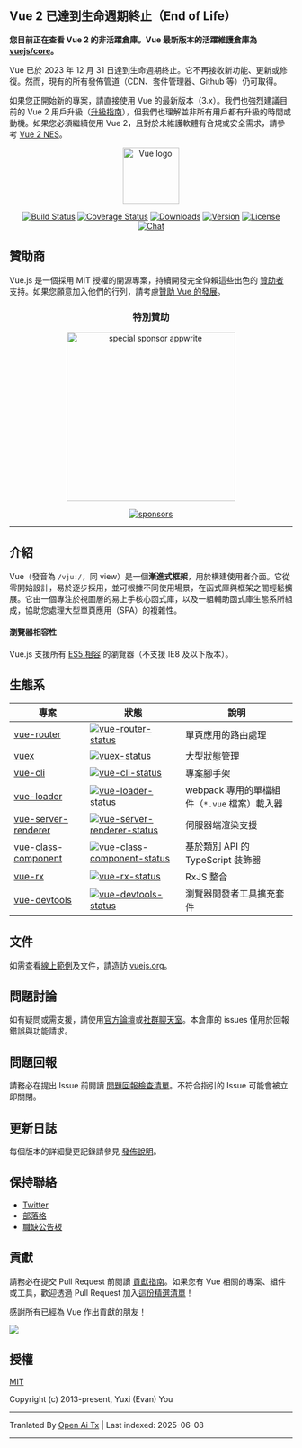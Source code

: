 ## Vue 2 已達到生命週期終止（End of Life）

**您目前正在查看 Vue 2 的非活躍倉庫。Vue 最新版本的活躍維護倉庫為 [vuejs/core](https://github.com/vuejs/core)。**

Vue 已於 2023 年 12 月 31 日達到生命週期終止。它不再接收新功能、更新或修復。然而，現有的所有發佈管道（CDN、套件管理器、Github 等）仍可取得。

如果您正開始新的專案，請直接使用 Vue 的最新版本（3.x）。我們也強烈建議目前的 Vue 2 用戶升級（[升級指南](https://v3-migration.vuejs.org/)），但我們也理解並非所有用戶都有升級的時間或動機。如果您必須繼續使用 Vue 2，且對於未維護軟體有合規或安全需求，請參考 [Vue 2 NES](https://www.herodevs.com/support/nes-vue?utm_source=vuejs-github&utm_medium=vue2-readme)。

<p align="center"><a href="https://vuejs.org" target="_blank" rel="noopener noreferrer"><img width="100" src="https://vuejs.org/images/logo.png" alt="Vue logo"></a></p>

<p align="center">
  <a href="https://circleci.com/gh/vuejs/vue/tree/dev"><img src="https://img.shields.io/circleci/project/github/vuejs/vue/dev.svg?sanitize=true" alt="Build Status"></a>
  <a href="https://codecov.io/github/vuejs/vue?branch=dev"><img src="https://img.shields.io/codecov/c/github/vuejs/vue/dev.svg?sanitize=true" alt="Coverage Status"></a>
  <a href="https://npmcharts.com/compare/vue?minimal=true"><img src="https://img.shields.io/npm/dm/vue.svg?sanitize=true" alt="Downloads"></a>
  <a href="https://www.npmjs.com/package/vue"><img src="https://img.shields.io/npm/v/vue.svg?sanitize=true" alt="Version"></a>
  <a href="https://www.npmjs.com/package/vue"><img src="https://img.shields.io/npm/l/vue.svg?sanitize=true" alt="License"></a>
  <a href="https://chat.vuejs.org/"><img src="https://img.shields.io/badge/chat-on%20discord-7289da.svg?sanitize=true" alt="Chat"></a>
</p>

## 贊助商

Vue.js 是一個採用 MIT 授權的開源專案，持續開發完全仰賴這些出色的 [贊助者](https://github.com/vuejs/core/blob/main/BACKERS.md) 支持。如果您願意加入他們的行列，請考慮[贊助 Vue 的發展](https://vuejs.org/sponsor/)。

<p align="center">
  <h3 align="center">特別贊助</h3>
</p>

<p align="center">
  <a target="_blank" href="https://github.com/appwrite/appwrite">
  <img alt="special sponsor appwrite" src="https://sponsors.vuejs.org/images/appwrite.svg" width="300">
  </a>
</p>

<p align="center">
  <a target="_blank" href="https://vuejs.org/sponsor/">
    <img alt="sponsors" src="https://sponsors.vuejs.org/sponsors.svg?v3">
  </a>
</p>

---

## 介紹

Vue（發音為 `/vjuː/`，同 view）是一個**漸進式框架**，用於構建使用者介面。它從零開始設計，易於逐步採用，並可根據不同使用場景，在函式庫與框架之間輕鬆擴展。它由一個專注於視圖層的易上手核心函式庫，以及一組輔助函式庫生態系所組成，協助您處理大型單頁應用（SPA）的複雜性。

#### 瀏覽器相容性

Vue.js 支援所有 [ES5 相容](https://compat-table.github.io/compat-table/es5/) 的瀏覽器（不支援 IE8 及以下版本）。

## 生態系

| 專案                   | 狀態                                                       | 說明                                                        |
| --------------------- | ---------------------------------------------------------- | ---------------------------------------------------------- |
| [vue-router]          | [![vue-router-status]][vue-router-package]                 | 單頁應用的路由處理                                          |
| [vuex]                | [![vuex-status]][vuex-package]                             | 大型狀態管理                                                |
| [vue-cli]             | [![vue-cli-status]][vue-cli-package]                       | 專案腳手架                                                  |
| [vue-loader]          | [![vue-loader-status]][vue-loader-package]                 | webpack 專用的單檔組件（`*.vue` 檔案）載入器                |
| [vue-server-renderer] | [![vue-server-renderer-status]][vue-server-renderer-package] | 伺服器端渲染支援                                            |
| [vue-class-component] | [![vue-class-component-status]][vue-class-component-package] | 基於類別 API 的 TypeScript 裝飾器                          |
| [vue-rx]              | [![vue-rx-status]][vue-rx-package]                         | RxJS 整合                                                   |
| [vue-devtools]        | [![vue-devtools-status]][vue-devtools-package]             | 瀏覽器開發者工具擴充套件                                    |

[vue-router]: https://github.com/vuejs/vue-router
[vuex]: https://github.com/vuejs/vuex
[vue-cli]: https://github.com/vuejs/vue-cli
[vue-loader]: https://github.com/vuejs/vue-loader
[vue-server-renderer]: https://github.com/vuejs/vue/tree/dev/packages/vue-server-renderer
[vue-class-component]: https://github.com/vuejs/vue-class-component
[vue-rx]: https://github.com/vuejs/vue-rx
[vue-devtools]: https://github.com/vuejs/vue-devtools
[vue-router-status]: https://img.shields.io/npm/v/vue-router.svg
[vuex-status]: https://img.shields.io/npm/v/vuex.svg
[vue-cli-status]: https://img.shields.io/npm/v/@vue/cli.svg
[vue-loader-status]: https://img.shields.io/npm/v/vue-loader.svg
[vue-server-renderer-status]: https://img.shields.io/npm/v/vue-server-renderer.svg
[vue-class-component-status]: https://img.shields.io/npm/v/vue-class-component.svg
[vue-rx-status]: https://img.shields.io/npm/v/vue-rx.svg
[vue-devtools-status]: https://img.shields.io/chrome-web-store/v/nhdogjmejiglipccpnnnanhbledajbpd.svg
[vue-router-package]: https://npmjs.com/package/vue-router
[vuex-package]: https://npmjs.com/package/vuex
[vue-cli-package]: https://npmjs.com/package/@vue/cli
[vue-loader-package]: https://npmjs.com/package/vue-loader
[vue-server-renderer-package]: https://npmjs.com/package/vue-server-renderer
[vue-class-component-package]: https://npmjs.com/package/vue-class-component
[vue-rx-package]: https://npmjs.com/package/vue-rx
[vue-devtools-package]: https://chrome.google.com/webstore/detail/vuejs-devtools/nhdogjmejiglipccpnnnanhbledajbpd

## 文件

如需查看[線上範例](https://v2.vuejs.org/v2/examples/)及文件，請造訪 [vuejs.org](https://v2.vuejs.org)。

## 問題討論

如有疑問或需支援，請使用[官方論壇](https://forum.vuejs.org)或[社群聊天室](https://chat.vuejs.org/)。本倉庫的 issues 僅用於回報錯誤與功能請求。

## 問題回報

請務必在提出 Issue 前閱讀 [問題回報檢查清單](https://github.com/vuejs/vue/blob/dev/.github/CONTRIBUTING.md#issue-reporting-guidelines)。不符合指引的 Issue 可能會被立即關閉。

## 更新日誌

每個版本的詳細變更記錄請參見 [發佈說明](https://github.com/vuejs/vue/releases)。

## 保持聯絡

- [Twitter](https://twitter.com/vuejs)
- [部落格](https://medium.com/the-vue-point)
- [職缺公告板](https://vuejobs.com/?ref=vuejs)

## 貢獻

請務必在提交 Pull Request 前閱讀 [貢獻指南](https://github.com/vuejs/vue/blob/dev/.github/CONTRIBUTING.md)。如果您有 Vue 相關的專案、組件或工具，歡迎透過 Pull Request 加入[這份精選清單](https://github.com/vuejs/awesome-vue)！

感謝所有已經為 Vue 作出貢獻的朋友！

<a href="https://github.com/vuejs/vue/graphs/contributors"><img src="https://opencollective.com/vuejs/contributors.svg?width=890" /></a>

## 授權

[MIT](https://opensource.org/licenses/MIT)

Copyright (c) 2013-present, Yuxi (Evan) You

---

Tranlated By [Open Ai Tx](https://github.com/OpenAiTx/OpenAiTx) | Last indexed: 2025-06-08

---